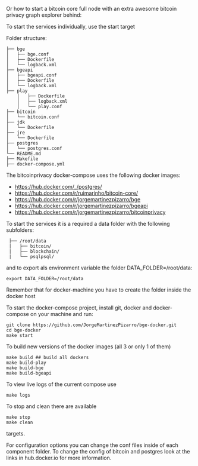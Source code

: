 Or how to start a bitcoin core full node with an extra awesome bitcoin privacy graph explorer behind:

To start the services individually, use the start target

Folder structure:

	├── bge
	│   ├── bge.conf
	│   ├── Dockerfile
	│   └── logback.xml
	├── bgeapi
	│   ├── bgeapi.conf
	│   ├── Dockerfile
	│   └── logback.xml
	├── play
        │   ├── Dockerfile
        │   ├── logback.xml
        │   └── play.conf
	├── bitcoin
	│   └── bitcoin.conf
	├── jdk
	│   └── Dockerfile
	├── jre
	│   └── Dockerfile
	├── postgres
	│   └── postgres.conf
	└── README.md
	├── Makefile
	├── docker-compose.yml


The bitcoinprivacy docker-compose uses the following docker images:

- https://hub.docker.com/_/postgres/
- https://hub.docker.com/r/ruimarinho/bitcoin-core/
- https://hub.docker.com/r/jorgemartinezpizarro/bge
- https://hub.docker.com/r/jorgemartinezpizarro/bgeapi
- https://hub.docker.com/r/jorgemartinezpizarro/bitcoinprivacy

To start the services it is a required a data folder with the following subfolders:

	 ├── /root/data
	 |   ├── bitcoin/
	 |   ├── blockchain/
	 |   └── psqlpsql/

and to export als environment variable the folder DATA_FOLDER=/root/data:

	export DATA_FOLDER=/root/data

Remember that for docker-machine you have to create the folder inside the docker host

To start the docker-compose project, install git, docker and docker-compose on your machine and run:

	git clone https://github.com/JorgeMartinezPizarro/bge-docker.git
	cd bge-docker
	make start
	
To build new versions of the docker images (all 3 or only 1 of them)

	make build ## build all dockers
	make build-play
	make build-bge
	make build-bgeapi

To view live logs of the current compose use

	make logs

To stop and clean there are available

	make stop
	make clean 

targets.

For configuration options you can change the conf files inside of each component folder. To change the config of bitcoin and postgres look at the links in hub.docker.io for more information.
